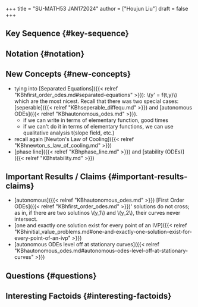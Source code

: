 +++
title = "SU-MATH53 JAN172024"
author = ["Houjun Liu"]
draft = false
+++

## Key Sequence {#key-sequence}


## Notation {#notation}


## New Concepts {#new-concepts}

-   tying into [Separated Equations]({{< relref "KBhfirst_order_odes.md#separated-equations" >}}): \\(y' = f(t,y)\\) which are the most nicest. Recall that there was two special cases: [seperable]({{< relref "KBhseperable_diffequ.md" >}}) and [autonomous ODEs]({{< relref "KBhautonomous_odes.md" >}}).
    -   if we can write in terms of elementary function, good times
    -   if we can't do it in terms of elementary functions, we can use qualitative analysis t(slope field, etc.)
-   recall again [Newton's Law of Cooling]({{< relref "KBhnewton_s_law_of_cooling.md" >}})
-   [phase line]({{< relref "KBhphase_line.md" >}}) and [stability (ODEs)]({{< relref "KBhstability.md" >}})


## Important Results / Claims {#important-results-claims}

-   [autonomous]({{< relref "KBhautonomous_odes.md" >}}) [First Order ODEs]({{< relref "KBhfirst_order_odes.md" >}})' solutions do not cross; as in, if there are two solutinos \\(y\_1\\) and \\(y\_2\\), their curves never intersect.
-   [one and exactly one solution exist for every point of an IVP]({{< relref "KBhinitial_value_problems.md#one-and-exactly-one-solution-exist-for-every-point-of-an-ivp" >}})
-   [autonomous ODEs level off at stationary curves]({{< relref "KBhautonomous_odes.md#autonomous-odes-level-off-at-stationary-curves" >}})


## Questions {#questions}


## Interesting Factoids {#interesting-factoids}
